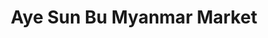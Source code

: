 ---
title: "Aye Sun Bu Myanmar Market"
url: /amarillo/aye-sun-bu-myanmar-market/
shop: convenience
---